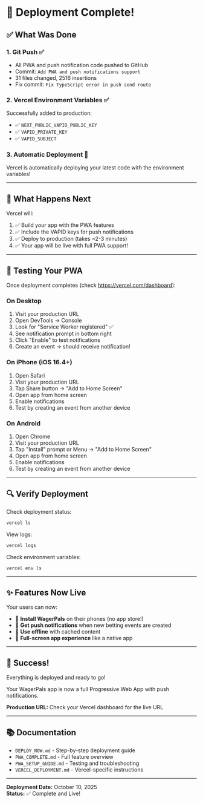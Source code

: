 # 🎉 Deployment Complete!

## ✅ What Was Done

### 1. Git Push ✅
- All PWA and push notification code pushed to GitHub
- Commit: `Add PWA and push notifications support`
- 31 files changed, 2516 insertions
- Fix commit: `Fix TypeScript error in push send route`

### 2. Vercel Environment Variables ✅
Successfully added to production:
- ✅ `NEXT_PUBLIC_VAPID_PUBLIC_KEY`
- ✅ `VAPID_PRIVATE_KEY`
- ✅ `VAPID_SUBJECT`

### 3. Automatic Deployment 🚀
Vercel is automatically deploying your latest code with the environment variables!

---

## 🎯 What Happens Next

Vercel will:
1. ✅ Build your app with the PWA features
2. ✅ Include the VAPID keys for push notifications
3. ✅ Deploy to production (takes ~2-3 minutes)
4. ✅ Your app will be live with full PWA support!

---

## 📱 Testing Your PWA

Once deployment completes (check https://vercel.com/dashboard):

### On Desktop
1. Visit your production URL
2. Open DevTools → Console
3. Look for "Service Worker registered" ✅
4. See notification prompt in bottom right
5. Click "Enable" to test notifications
6. Create an event → should receive notification!

### On iPhone (iOS 16.4+)
1. Open Safari
2. Visit your production URL
3. Tap Share button → "Add to Home Screen"
4. Open app from home screen
5. Enable notifications
6. Test by creating an event from another device

### On Android
1. Open Chrome
2. Visit your production URL  
3. Tap "Install" prompt or Menu → "Add to Home Screen"
4. Open app from home screen
5. Enable notifications
6. Test by creating an event from another device

---

## 🔍 Verify Deployment

Check deployment status:
```bash
vercel ls
```

View logs:
```bash
vercel logs
```

Check environment variables:
```bash
vercel env ls
```

---

## ✨ Features Now Live

Your users can now:
- 📲 **Install WagerPals** on their phones (no app store!)
- 🔔 **Get push notifications** when new betting events are created
- 📶 **Use offline** with cached content
- 🚀 **Full-screen app experience** like a native app

---

## 🎊 Success!

Everything is deployed and ready to go! 

Your WagerPals app is now a full Progressive Web App with push notifications.

**Production URL:** Check your Vercel dashboard for the live URL

---

## 📚 Documentation

- `DEPLOY_NOW.md` - Step-by-step deployment guide
- `PWA_COMPLETE.md` - Full feature overview
- `PWA_SETUP_GUIDE.md` - Testing and troubleshooting
- `VERCEL_DEPLOYMENT.md` - Vercel-specific instructions

---

**Deployment Date:** October 10, 2025  
**Status:** ✅ Complete and Live!

